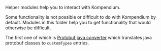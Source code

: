 Helper modules help you to interact with Kompendium.

Some functionality is not possible or difficult to do with Kompendium by default. Modules in this folder help you to get
functionality that would otherwise be difficult.

The first one of which is [Protobuf java converter](protobuf_java_converter.md) which translates java protobuf classes 
to `customTypes` entries.
